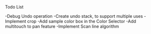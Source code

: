 Todo List

-Debug Undo operation
-Create undo stack, to support multiple uses
-Implement crop
-Add sample color box in the Color Selector
-Add multitouch to pan feature
-Implement Scan line algorithm

